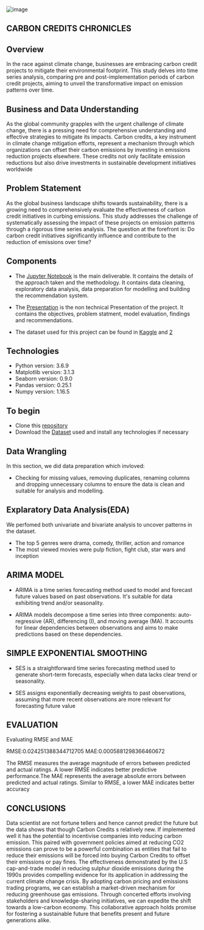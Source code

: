 ![image](https://github.com/randellmwania/Movie-Recommendation-System/assets/122815372/6d1dcbf3-10bd-4872-b782-2a99d6aeb1bd)


## CARBON CREDITS CHRONICLES 
## Overview
In the race against climate change, businesses are embracing carbon credit projects to mitigate their environmental footprint. This study delves into time series analysis, comparing pre and post-implementation periods of carbon credit projects, aiming to unveil the transformative impact on emission patterns over time.


## Business and Data Understanding
As the global community grapples with the urgent challenge of climate change, there is a pressing need for comprehensive understanding and effective strategies to mitigate its impacts. Carbon credits, a key instrument in climate change mitigation efforts, represent a mechanism through which organizations can offset their carbon emissions by investing in emissions reduction projects elsewhere. These credits not only facilitate emission reductions but also drive investments in sustainable development initiatives worldwide
## Problem Statement
As the global business landscape shifts towards sustainability, there is a growing need to comprehensively evaluate the effectiveness of carbon credit initiatives in curbing emissions. This study addresses the challenge of systematically assessing the impact of these projects on emission patterns through a rigorous time series analysis. The question at the forefront is: Do carbon credit initiatives significantly influence and contribute to the reduction of emissions over time?
## Components
* The [Jupyter Notebook](https://github.com/Wairimukimm/Carbon-credits-chronicles/blob/main/Notebook.ipynb) is the main deliverable. It contains the details of the approach taken and the methodology. It contains data cleaning, exploratory data analysis, data preparation for modelling and building the recommendation system.

* The [Presentation](https://github.com/randellmwania/Movie-Recommendation-System/blob/main/presentation.pdf) is the non technical Presentation of the project. It contains the objectives, problem statment, model evaluation, findings and recommendations.

* The dataset used for this project can be found in [Kaggle](https://ourworldindata.org/co2-emissions) and [2](https://gspp.berkeley.edu/research-and-impact/centers/cepp/projects/berkeley-carbon-trading-project/offsets-database)




## Technologies
* Python version: 3.6.9
* Matplotlib version: 3.1.3
* Seaborn version: 0.9.0
* Pandas version: 0.25.1
* Numpy version: 1.16.5

    
## To begin

* Clone this [repository](https://github.com/Wairimukimm/Carbon-credits-chronicles/blob/main/Notebook.ipynb)
* Download the [Dataset](https://gspp.berkeley.edu/research-and-impact/centers/cepp/projects/berkeley-carbon-trading-project/offsets-database) used and install any technologies if necessary


## Data Wrangling
In this section, we did data preparation which invloved:
* Checking for missing values, removing duplicates, renaming columns and dropping unnecessary columns to ensure the data is clean and suitable for analysis and modelling.



## Explaratory Data Analysis(EDA)
We perfomed both univariate and bivariate analysis to uncover patterns in the dataset. 
* The top 5 genres were drama, comedy, thriller, action and romance
* The most viewed movies were pulp fiction, fight club, star wars and inception

## ARIMA MODEL

* ARIMA is a time series forecasting method used to model and forecast future values based on past observations. It's suitable for data exhibiting trend and/or seasonality.

* ARIMA models decompose a time series into three components: auto-regressive (AR), differencing (I), and moving average (MA). It accounts for linear dependencies between observations and aims to make predictions based on these dependencies.

## SIMPLE EXPONENTIAL SMOOTHING
* SES is a straightforward time series forecasting method used to generate short-term forecasts, especially when data lacks clear trend or seasonality.


* SES assigns exponentially decreasing weights to past observations, assuming that more recent observations are more relevant for forecasting future value


## EVALUATION
Evaluating RMSE and MAE

RMSE:0.024251388344712705
MAE:0.0005881298366460672

The RMSE measures the average magnitude of errors between predicted and actual ratings. A lower RMSE indicates better predictive performance.The MAE represents the average absolute errors between predicted and actual ratings. Similar to RMSE, a lower MAE indicates better accuracy
## CONCLUSIONS

Data scientist are not fortune tellers and hence cannot predict the future but the data shows that though Carbon Credits s relatively new. If implemented well it has the potential to incentivise companies into reducing carbon emission. This paired with government policies aimed at reducing CO2 emissions can prove to be a powerful combination as entities that fail to reduce their emissions will be forced into buying Carbon Credits to offset their emissions or pay fines. The effectiveness demonstrated by the U.S cap-and-trade model in reducing sulphur dioxide emissions during the 1990s provides compelling evidence for its application in addressing the current climate change crisis. By adopting carbon pricing and emissions trading programs, we can establish a market-driven mechanism for reducing greenhouse gas emissions. Through concerted efforts involving stakeholders and knowledge-sharing initiatives, we can expedite the shift towards a low-carbon economy. This collaborative approach holds promise for fostering a sustainable future that benefits present and future generations alike.
 
